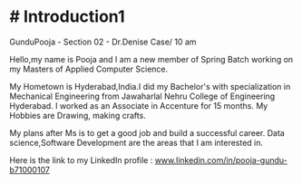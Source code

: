 # # Introduction1


GunduPooja - Section 02 - Dr.Denise Case/ 10 am

Hello,my name is Pooja and I am a new member of Spring Batch working on my Masters of Applied Computer Science.


My Hometown is Hyderabad,India.I did my Bachelor's with specialization in Mechanical Engineering from Jawaharlal Nehru College of Engineering Hyderabad. I worked as an Associate in Accenture for 15 months. My Hobbies are Drawing, making crafts.


My plans after Ms is to get a good job and build a successful career. Data science,Software Development are the areas that I am interested in.


Here is the link to my LinkedIn profile : www.linkedin.com/in/pooja-gundu-b71000107

 
